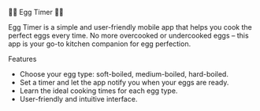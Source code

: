 🍳🥚 Egg Timer 🥚🍳

Egg Timer is a simple and user-friendly mobile app that helps you cook the perfect eggs every time. No more overcooked or undercooked eggs – this app is your go-to kitchen companion for egg perfection.

Features

- Choose your egg type: soft-boiled, medium-boiled, hard-boiled.
- Set a timer and let the app notify you when your eggs are ready.
- Learn the ideal cooking times for each egg type.
- User-friendly and intuitive interface.
